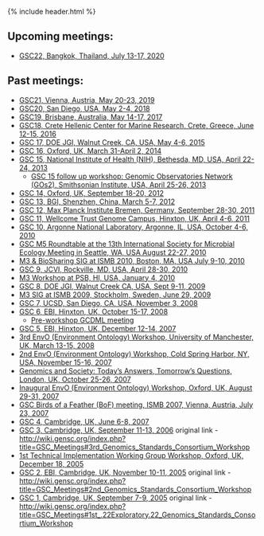 {% include header.html %}

## **Upcoming meetings:**

*   [GSC22, Bangkok, Thailand, July 13-17, 2020](meetings/current.html)

## **Past meetings:**

*   [GSC21, Vienna, Austria, May 20-23, 2019](meetings/GSC21.html)
*   [GSC20, San Diego, USA, May 2-4, 2018](http://press3.mcs.anl.gov/gensc/meetings/gsc20/)
*   [GSC19, Brisbane, Australia, May 14-17, 2017](http://wiki.gensc.org/index.php?title=GSC_19)
*   [GSC18, Crete Hellenic Center for Marine Research, Crete, Greece, June 12-15, 2016](http://wiki.gensc.org/index.php?title=GSC_18)
*   [GSC 17, DOE JGI, Walnut Creek, CA, USA, May 4-6, 2015](http://wiki.gensc.org/index.php?title=GSC_17)
*   [GSC 16, Oxford, UK, March 31-April 2, 2014](http://wiki.gensc.org/index.php?title=GSC_16)
*   [GSC 15, National Institute of Health (NIH), Bethesda, MD, USA, April 22-24, 2013](http://wiki.gensc.org/index.php?title=GSC_Meetings#GSC_15.2C_National_Institute_of_Health_.28NIH.29.2C_Bethesda.2C_MD.2C_USA.2C_April_22-24.2C_2013)
    *   [GSC 15 follow up workshop: Genomic Observatories Network (GOs2), Smithsonian Institute, USA, April 25-26, 2013](http://wiki.gensc.org/index.php?title=GSC_Meetings#GSC_15_follow_on_workshop:_Genomic_Observatories_Network_.28GOs2.29.2C_Smithsonian_Institute.2C_USA.2C_April_25-26.2C_2013)
*   [GSC 14, Oxford, UK, September 18-20, 2012](http://wiki.gensc.org/index.php?title=GSC_Meetings#GSC_14.2C_Oxford.2C_UK.2C_September_18-20.2C_2012)
*   [GSC 13, BGI, Shenzhen, China, March 5-7, 2012](http://wiki.gensc.org/index.php?title=GSC_Meetings#GSC_13.2C_BGI.2C_Shenzhen.2C_China.2C_March_5-7.2C_2012)
*   [GSC 12, Max Planck Institute Bremen, Germany, September 28-30, 2011](http://wiki.gensc.org/index.php?title=GSC_Meetings#GSC_12.2C_Max_Planck_Institute_Bremen.2C_Germany.2C_September_28-30.2C_2011)
*   [GSC 11, Wellcome Trust Genome Campus, Hinxton, UK, April 4-6, 2011](http://wiki.gensc.org/index.php?title=GSC_Meetings#GSC_11.2C_Wellcome_Trust_Genome_Campus.2C_Hinxton.2C_Cambs.2C_UK.2C_April_4-6.2C_2011)
*   [GSC 10, Argonne National Laboratory, Argonne, IL, USA, October 4-6, 2010](http://wiki.gensc.org/index.php?title=GSC_Meetings#GSC_10.2C_Argonne_National_Laboratory.2C_Argonne.2C_IL.2C_USA.2C_October_4-6.2C_2010)
*   [GSC M5 Roundtable at the 13th International Society for Microbial Ecology Meeting in Seattle, WA, USA August 22-27, 2010](http://wiki.gensc.org/index.php?title=GSC_Meetings#GSC_M5_Roundtable_at_the_13th_International_Society_for_Microbial_Ecology_Meeting_in_Seattle.2C_WA.2C_USA_August_22-27.2C_2010)
*   [M3 & BioSharing SIG at ISMB 2010, Boston, MA, USA July 9-10, 2010](http://wiki.gensc.org/index.php?title=GSC_Meetings#M3_.26_BioSharing_SIG_at_ISMB_2010.2C_Boston.2C_Mass_USA_July_9-10.2C_2010)
*   [GSC 9, JCVI, Rockville, MD, USA, April 28-30, 2010](http://wiki.gensc.org/index.php?title=GSC_Meetings#GSC_9_JCVI.2C_Rockville_Maryland.2C_USA.2C_April_28-30.2C_2010)
*   [M3 Workshop at PSB, HI, USA, January 4, 2010](http://wiki.gensc.org/index.php?title=GSC_Meetings#PSB_.22M3.22_Workshop.2C_Jan_2010.2C_Hawaii)
*   [GSC 8, DOE JGI, Walnut Creek CA, USA, Sept 9-11, 2009](http://wiki.gensc.org/index.php?title=GSC_Meetings#GSC_8_DOE_JGI.2C_Sept_9-11.2C_2009.2C_Walnut_Creek_CA.2C_USA)
*   [M3 SIG at ISMB 2009, Stockholm, Sweden, June 29, 2009](http://wiki.gensc.org/index.php?title=GSC_Meetings#ISMB_SIG:_.22M3.22.2C_Stockholm_Sweden.2C_ISMB_2009)
*   [GSC 7, UCSD, San Diego, CA, USA, November 3, 2008](http://wiki.gensc.org/index.php?title=GSC_Meetings#GSC_7.2C_UCSD.2C_San_Diego.2C_CA.2C_USA)
*   [GSC 6, EBI, Hinxton, UK, October 15-17, 2008](http://wiki.gensc.org/index.php?title=GSC_Meetings#GSC_6.2C_EBI.2C_Hinxton.2C_UK)
    *   [Pre-workshop GCDML meeting](http://wiki.gensc.org/index.php?title=GSC_Meetings#Pre-workshop_GCDML_meeting)
*   [GSC 5, EBI, Hinxton, UK, December 12-14, 2007](http://wiki.gensc.org/index.php?title=GSC_Meetings#5th_GSC_Workshop)
*   [3rd EnvO (Environment Ontology) Workshop, University of Manchester, UK, March 13-15, 2008](http://wiki.gensc.org/index.php?title=GSC_Meetings#3rd_EnvO_.28Environment_Ontology.29_Workshop.2C_University_of_Manchester.2C_UK)
*   [2nd EnvO (Environment Ontology) Workshop, Cold Spring Harbor, NY, USA, November 15-16, 2007](http://wiki.gensc.org/index.php?title=GSC_Meetings#2nd_EnvO_.28Environment_Ontology.29_Workshop.2C_Cold_Spring_Harbor.2C_New_York.2C_USA)
*   [Genomics and Society: Today’s Answers, Tomorrow’s Questions, London, UK, October 25-26, 2007](http://wiki.gensc.org/index.php?title=GSC_Meetings#Genomics_and_Society:_Today.27s_Answers.2C_Tomorrow.27s_Questions)
*   [Inaugural EnvO (Environment Ontology) Workshop, Oxford, UK, August 29-31, 2007](http://wiki.gensc.org/index.php?title=GSC_Meetings#Inaugural_EnvO_.28Environment_Ontology.29_Workshop)
*   [GSC Birds of a Feather (BoF) meeting, ISMB 2007, Vienna, Austria, July 23, 2007](http://wiki.gensc.org/index.php?title=GSC_Meetings#GSC_Birds_of_a_Feather_.28BoF.29_meeting.2C_ISMB_2007)
*   [GSC 4, Cambridge, UK, June 6-8, 2007](http://wiki.gensc.org/index.php?title=GSC_Meetings#4th_Genomics_Standards_Consortium_Workshop)
*   [GSC 3, Cambridge, UK, September 11-13, 2006](/gensc.github.io/pages/meetings/GSC3.html)
original link - http://wiki.gensc.org/index.php?title=GSC_Meetings#3rd_Genomics_Standards_Consortium_Workshop
*   [1st Technical Implementation Working Group Workshop, Oxford, UK, December 18, 2005](http://wiki.gensc.org/index.php?title=GSC_Meetings#1st_Technical_Implementation_Working_Group_Workshop)
*   [GSC 2, EBI, Cambridge, UK, November 10-11, 2005](meetings/GSC2.html)
original link - http://wiki.gensc.org/index.php?title=GSC_Meetings#2nd_Genomics_Standards_Consortium_Workshop
*   [GSC 1, Cambridge, UK, September 7-9, 2005](meetings/GSC1.html)
original link - http://wiki.gensc.org/index.php?title=GSC_Meetings#1st_.22Exploratory.22_Genomics_Standards_Consortium_Workshop
